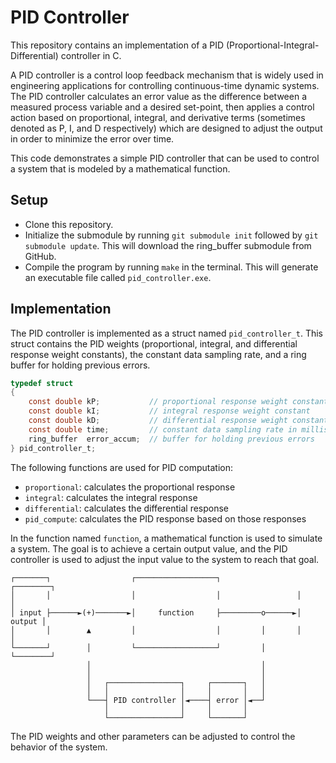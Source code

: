 # PID Controller

This repository contains an implementation of a PID (Proportional-Integral-Differential)
controller in C.

A PID controller is a control loop feedback mechanism that is widely used in engineering
applications for controlling continuous-time dynamic systems. The PID controller
calculates an error value as the difference between a measured process variable and a
desired set-point, then applies a control action based on proportional, integral, and
derivative terms (sometimes denoted as P, I, and D respectively) which are designed to
adjust the output in order to minimize the error over time.

This code demonstrates a simple PID controller that can be used to control a system that
is modeled by a mathematical function.

## Setup

- Clone this repository.
- Initialize the submodule by running `git submodule init` followed by `git submodule
  update`. 
  This will download the ring_buffer submodule from GitHub.
- Compile the program by running `make` in the terminal. This will generate an 
  executable file called `pid_controller.exe`.


## Implementation
The PID controller is implemented as a struct named `pid_controller_t`. This struct
contains the PID weights (proportional, integral, and differential response weight
constants), the constant data sampling rate, and a ring buffer for holding previous
errors. 
```c
typedef struct
{
    const double kP;           // proportional response weight constant
    const double kI;           // integral response weight constant
    const double kD;           // differential response weight constant
    const double time;         // constant data sampling rate in milliseconds
    ring_buffer  error_accum;  // buffer for holding previous errors
} pid_controller_t;
```

The following functions are used for PID computation:

- `proportional`: calculates the proportional response
- `integral`: calculates the integral response
- `differential`: calculates the differential response
- `pid_compute`: calculates the PID response based on those responses

In the function named `function`, a mathematical function is used to simulate a system. 
The goal is to achieve a certain output value, and the PID controller is used to adjust
the input value to the system to reach that goal.

```
┌───────┐                  ┌──────────────────┐                 ┌────────┐
│       │                  │                  │                 │        │
│ input ├──────►(+)───────►│     function     ├─────────o──────►│ output │
│       │        ▲         │                  │         │       │        │
└───────┘        │         └──────────────────┘         │       └────────┘
                 │                                      │
                 │                                      │
                 │   ┌────────────────┐     ┌───────┐   │
                 │   │                │     │       │   │
                 └───┤ PID controller │◄────┤ error │◄──┘
                     │                │     │       │
                     └────────────────┘     └───────┘
```

The PID weights and other parameters can be adjusted to control the behavior of the system.